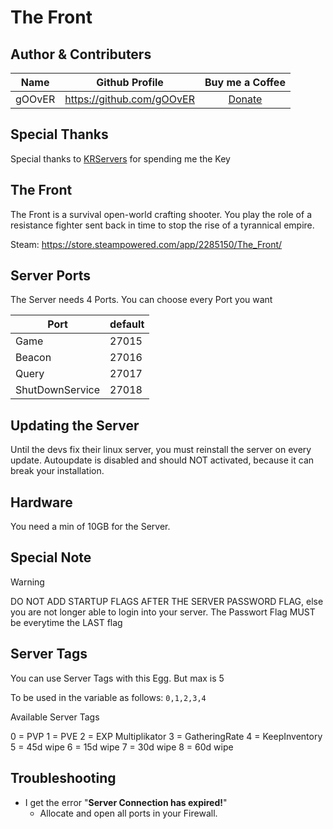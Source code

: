 ﻿# The Front

## Author & Contributers
| Name        | Github Profile  | Buy me a Coffee |
|:-------------:|:-------------:|:-------------:|
|   gOOvER   | https://github.com/gOOvER | [Donate](https://www.paypal.com/donate/?hosted_button_id=83JB2X6H7DHXJ) |

## Special Thanks
Special thanks to [KRServers](https://krservers.de/) for spending me the Key

## The Front
The Front is a survival open-world crafting shooter. You play the role of a resistance fighter sent back in time to stop the rise of a tyrannical empire.

Steam: https://store.steampowered.com/app/2285150/The_Front/

## Server Ports
The Server needs 4 Ports. You can choose every Port you want

| Port  | default |
|-------|---------|
| Game  | 27015    |
| Beacon | 27016    |
| Query | 27017 |
| ShutDownService | 27018 |

## Updating the Server
Until the devs fix their linux server, you must reinstall the server on every update. Autoupdate is disabled and should NOT activated, because it can break your installation. 

## Hardware
You need a min of 10GB for the Server.

## Special Note
> [!WARNING]
> DO NOT ADD STARTUP FLAGS AFTER THE SERVER PASSWORD FLAG, else you are not longer able to login into your server. The Passwort Flag MUST be everytime the LAST flag


## Server Tags
You can use Server Tags with this Egg. But max is 5

To be used in the variable as follows: `0,1,2,3,4`

Available Server Tags

0 = PVP
1 = PVE
2 = EXP Multiplikator
3 = GatheringRate
4 = KeepInventory
5 = 45d wipe
6 = 15d wipe
7 = 30d wipe
8 = 60d wipe

## Troubleshooting

- I get the error "**Server Connection has expired!**"
    - Allocate and open all ports in your Firewall.

